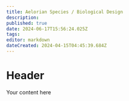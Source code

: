 ```yaml
---
title: Aelorian Species / Biological Design
description: 
published: true
date: 2024-06-17T15:56:24.025Z
tags: 
editor: markdown
dateCreated: 2024-04-15T04:45:39.684Z
---
```


# Header
Your content here